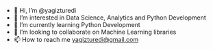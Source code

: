 - 👋 Hi, I’m @yagizturedi
- 👀 I’m interested in Data Science, Analytics and Python Development
- 🌱 I’m currently learning Python Development
- 💞️ I’m looking to collaborate on Machine Learning libraries
- 📫 How to reach me yagizturedi@gmail.com

<!---
yagizturedi/yagizturedi is a ✨ special ✨ repository because its `README.md` (this file) appears on your GitHub profile.
You can click the Preview link to take a look at your changes.
--->

